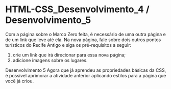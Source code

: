 # HTML-CSS_Desenvolvimento_4 / Desenvolvimento_5
Com a página sobre o Marco Zero feita, é necessário de uma outra página e de um link que leve até ela. Na nova página, fale sobre dois outros pontos turísticos do Recife Antigo e siga os pré-requisitos a seguir:

 1. crie um link que irá direcionar para essa nova página; 
 2. adicione imagens sobre os lugares. 

Desenvolvimento 5
Agora que já aprendeu as propriedades básicas da CSS, é possível aprimorar a atividade anterior aplicando estilos para a página que você já criou.
